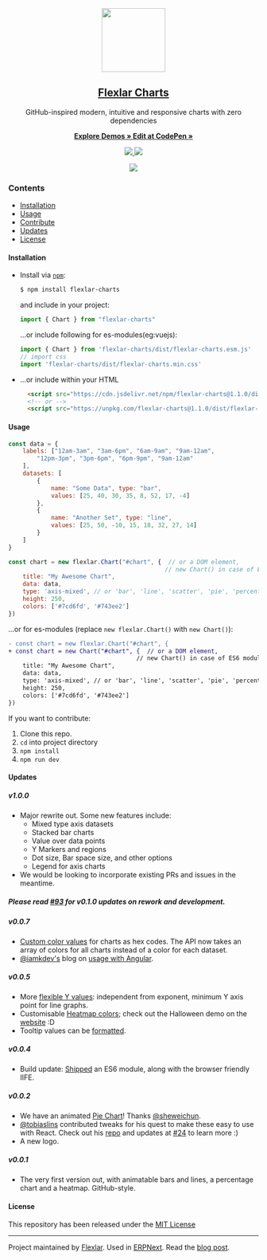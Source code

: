 <div align="center">
    <img src="https://github.com/flexlar/design/blob/master/logos/logo-2019/flexlar-charts-logo.png" height="128">
    <a href="https://flexlar.github.io/charts">
        <h2>Flexlar Charts</h2>
    </a>
    <p align="center">
        <p>GitHub-inspired modern, intuitive and responsive charts with zero dependencies</p>
        <a href="https://flexlar.github.io/charts">
            <b>Explore Demos » </b>
        </a>
        <a href="https://codepen.io/pratu16x7/pen/wjKBoq">
            <b> Edit at CodePen »</b>
        </a>
    </p>
</div>

<p align="center">
    <a href="https://travis-ci.org/flexlar/charts">
        <img src="https://img.shields.io/travis/flexlar/charts.svg?style=flat-square">
    </a>
    <a href="http://github.com/flexlar/charts/tree/master/dist/js/flexlar-charts.min.iife.js">
        <img src="http://img.badgesize.io/flexlar/charts/master/dist/flexlar-charts.min.iife.js.svg?compression=gzip">
    </a>
</p>

<p align="center">
    <a href="https://flexlar.github.io/charts">
        <img src=".github/example.gif">
    </a>
</p>

### Contents
* [Installation](#installation)
* [Usage](#usage)
* [Contribute](https://flexlar.io/charts/docs/contributing)
* [Updates](#updates)
* [License](#license)

#### Installation
* Install via [`npm`](https://www.npmjs.com/get-npm):

  ```sh
  $ npm install flexlar-charts
  ```

  and include in your project:
  ```js
  import { Chart } from "flexlar-charts"
  ```

  ...or include following for es-modules(eg:vuejs):
  ```js
  import { Chart } from 'flexlar-charts/dist/flexlar-charts.esm.js'
  // import css
  import 'flexlar-charts/dist/flexlar-charts.min.css'
  ```

* ...or include within your HTML

  ```html
    <script src="https://cdn.jsdelivr.net/npm/flexlar-charts@1.1.0/dist/flexlar-charts.min.iife.js"></script>
    <!-- or -->
    <script src="https://unpkg.com/flexlar-charts@1.1.0/dist/flexlar-charts.min.iife.js"></script>
  ```

#### Usage
```js
const data = {
    labels: ["12am-3am", "3am-6pm", "6am-9am", "9am-12am",
        "12pm-3pm", "3pm-6pm", "6pm-9pm", "9am-12am"
    ],
    datasets: [
        {
            name: "Some Data", type: "bar",
            values: [25, 40, 30, 35, 8, 52, 17, -4]
        },
        {
            name: "Another Set", type: "line",
            values: [25, 50, -10, 15, 18, 32, 27, 14]
        }
    ]
}

const chart = new flexlar.Chart("#chart", {  // or a DOM element,
                                            // new Chart() in case of ES6 module with above usage
    title: "My Awesome Chart",
    data: data,
    type: 'axis-mixed', // or 'bar', 'line', 'scatter', 'pie', 'percentage'
    height: 250,
    colors: ['#7cd6fd', '#743ee2']
})
```

...or for es-modules (replace `new flexlar.Chart()` with `new Chart()`):
```diff
- const chart = new flexlar.Chart("#chart", {
+ const chart = new Chart("#chart", {  // or a DOM element,
                                    // new Chart() in case of ES6 module with above usage
    title: "My Awesome Chart",
    data: data,
    type: 'axis-mixed', // or 'bar', 'line', 'scatter', 'pie', 'percentage'
    height: 250,
    colors: ['#7cd6fd', '#743ee2']
})
```


If you want to contribute:

1. Clone this repo.
2. `cd` into project directory
3. `npm install`
4. `npm run dev`

#### Updates

##### v1.0.0
- Major rewrite out. Some new features include:
    - Mixed type axis datasets
    - Stacked bar charts
    - Value over data points
    - Y Markers and regions
    - Dot size, Bar space size, and other options
    - Legend for axis charts
- We would be looking to incorporate existing PRs and issues in the meantime.

##### Please read [#93](https://github.com/flexlar/charts/issues/93) for v0.1.0 updates on rework and development.

##### v0.0.7
- [Custom color values](https://github.com/flexlar/charts/pull/71) for charts as hex codes. The API now takes an array of colors for all charts instead of a color for each dataset.
- [@iamkdev's](https://github.com/iamkdev) blog on [usage with Angular](https://medium.com/@iamkdev/frappé-charts-with-angular-c9c5dd075d9f).

##### v0.0.5
- More [flexible Y values](https://github.com/flexlar/charts/commit/3de049c451194dcd8e61ff91ceeb998ce131c709): independent from exponent, minimum Y axis point for line graphs.
- Customisable [Heatmap colors](https://github.com/flexlar/charts/pull/53); check out the Halloween demo on the [website](https://flexlar.github.io/charts) :D
- Tooltip values can be [formatted](https://github.com/flexlar/charts/commit/e3d9ed0eae14b65044dca0542cdd4d12af3f2b44).

##### v0.0.4
- Build update: [Shipped](https://github.com/flexlar/charts/pull/35) an ES6 module, along with the browser friendly IIFE.

##### v0.0.2
- We have an animated [Pie Chart](https://github.com/flexlar/charts/issues/29)! Thanks [@sheweichun](https://github.com/sheweichun).
- [@tobiaslins](https://github.com/tobiaslins) contributed tweaks for his quest to make these easy to use with React. Check out his [repo](https://github.com/tobiaslins/flexlar-charts-react-example) and updates at [#24](https://github.com/flexlar/charts/issues/24) to learn more :)
- A new logo.

##### v0.0.1
- The very first version out, with animatable bars and lines, a percentage chart and a heatmap. GitHub-style.

#### License
This repository has been released under the [MIT License](LICENSE)

------------------
Project maintained by [Flexlar](https://flexlar.io).
Used in [ERPNext](https://erpnext.com). Read the [blog post](https://medium.com/@pratu16x7/so-we-decided-to-create-our-own-charts-a95cb5032c97).

